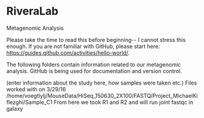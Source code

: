 # RiveraLab
Metagenomic Analysis   

  Please take the time to read this before beginning-- I cannot stress this enough. If you are not familiar with GitHub, please start here: https://guides.github.com/activities/hello-world/. 

The following folders contain information related to our metagenomic analysis. GitHub is being used for documentation and version control. 

(enter information about the study here, how samples were taken etc.)
Files worked with on 3/29/16 
/home/voegtlylj/MouseData/HiSeq_150630_2X100/FASTQ/Project_MichaelKiflezghi/Sample_C1
From here we took R1 and R2 and will run joint fastqc in galaxy
